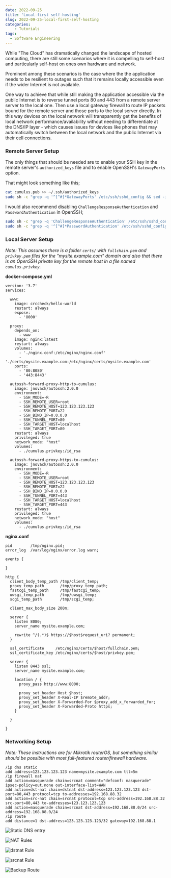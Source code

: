 ```yaml
---
date: 2022-09-25
title: 'Local-first self-hosting'
slug: 2022-09-25-local-first-self-hosting
categories:
    - Tutorials
tags:
  - Software Engineering
---
```


While "The Cloud" has dramatically changed the landscape of hosted computing, there are still some scenarios where it is compelling to self-host and particularly self-host on ones own hardware and network.

Prominent among these scenarios is the case where the the application needs to be resilient to outages such that it remains locally accessible even if the wider Internet is not available.

One way to achieve that while still making the application accessible via the public Internet is to reverse tunnel ports 80 and 443 from a remote server server to the local one. Then use a local gateway firewall to
route IP packets bound for the remote server and those ports to the local server directly. In this way devices on the local network will transparently get the benefits of local network performance/availability without
needing to differentiate at the DNS/IP layer - which causes issues for devices like phones that may automatically switch between the local network and the public Internet via their cell connections.

### Remote Server Setup

The only things that should be needed are to enable your SSH key in the remote server's `authorized_keys` file and to enable OpenSSH's `GatewayPorts` option.

That might look something like this;

```sh
cat cumulus.pub >> ~/.ssh/authorized_keys
sudo sh -c "grep -q '^[^#]*GatewayPorts' /etc/ssh/sshd_config && sed -i '/^[^#]*GatewayPorts[[:space:]]no/c\GatewayPorts yes' /etc/ssh/sshd_config || echo 'GatewayPorts yes' >> /etc/ssh/sshd_config"
```

I would also recommend disabling `ChallengeResponseAuthentication` and `PasswordAuthentication` in OpenSSH;

```sh
sudo sh -c "grep -q 'ChallengeResponseAuthentication' /etc/ssh/sshd_config && sed -i '/^[^#]*ChallengeResponseAuthentication[[:space:]]yes.*/c\ChallengeResponseAuthentication no' /etc/ssh/sshd_config || echo 'ChallengeResponseAuthentication no' >> /etc/ssh/sshd_config"
sudo sh -c "grep -q '^[^#]*PasswordAuthentication' /etc/ssh/sshd_config && sed -i '/^[^#]*PasswordAuthentication[[:space:]]yes/c\PasswordAuthentication no' /etc/ssh/sshd_config || echo 'PasswordAuthentication no' >> /etc/ssh/sshd_config"
```

### Local Server Setup

*Note: This assumes there is a folder `certs/` with `fullchain.pem` and `privkey.pem` files for the "mysite.example.com" domain and also that there is an OpenSSH private key for the remote host in a file named `cumulus.privkey`.*

**docker-compose.yml**

```
version: '3.7'
services:

  www:
    image: crccheck/hello-world
    restart: always
    expose:
      - '8000'

  proxy:
    depends_on:
      - www
    image: nginx:latest
    restart: always
    volumes:
      - './nginx.conf:/etc/nginx/nginx.conf'
      - './certs/mysite.example.com:/etc/nginx/certs/mysite.example.com'
    ports:
      - '80:8080'
      - '443:8443'

  autossh-forward-proxy-http-to-cumulus:
    image: jnovack/autossh:2.0.0
    environment:
      - SSH_MODE=-R
      - SSH_REMOTE_USER=root
      - SSH_REMOTE_HOST=123.123.123.123
      - SSH_REMOTE_PORT=22
      - SSH_BIND_IP=0.0.0.0
      - SSH_TUNNEL_PORT=80
      - SSH_TARGET_HOST=localhost
      - SSH_TARGET_PORT=80
    restart: always
    privileged: true
    network_mode: "host"
    volumes:
      - ./cumulus.privkey:/id_rsa

  autossh-forward-proxy-https-to-cumulus:
    image: jnovack/autossh:2.0.0
    environment:
      - SSH_MODE=-R
      - SSH_REMOTE_USER=root
      - SSH_REMOTE_HOST=123.123.123.123
      - SSH_REMOTE_PORT=22
      - SSH_BIND_IP=0.0.0.0
      - SSH_TUNNEL_PORT=443
      - SSH_TARGET_HOST=localhost
      - SSH_TARGET_PORT=443
    restart: always
    privileged: true
    network_mode: "host"
    volumes:
      - ./cumulus.privkey:/id_rsa
```

**nginx.conf**

```
pid        /tmp/nginx.pid;
error_log  /var/log/nginx/error.log warn;

events {

}

http {
  client_body_temp_path /tmp/client_temp;
  proxy_temp_path       /tmp/proxy_temp_path;
  fastcgi_temp_path     /tmp/fastcgi_temp;
  uwsgi_temp_path       /tmp/uwsgi_temp;
  scgi_temp_path        /tmp/scgi_temp;

  client_max_body_size 200m;

  server {
    listen 8080;
    server_name mysite.example.com;

    rewrite ^/(.*)$ https://$host$request_uri? permanent; 
  }

  ssl_certificate     /etc/nginx/certs/$host/fullchain.pem;
  ssl_certificate_key /etc/nginx/certs/$host/privkey.pem;

  server {
    listen 8443 ssl;
    server_name mysite.example.com;

    location / {
      proxy_pass http://www:8000;

      proxy_set_header Host $host;
      proxy_set_header X-Real-IP $remote_addr;
      proxy_set_header X-Forwarded-For $proxy_add_x_forwarded_for;
      proxy_set_header X-Forwarded-Proto https;
    }

  }

}
```

### Networking Setup

*Note: These instructions are for Mikrotik routerOS, but something similar should be possible with most full-featured router/firewall hardware.*

```
/ip dns static
add address=123.123.123.123 name=mysite.example.com ttl=5m
/ip firewall nat
add action=masquerade chain=srcnat comment="defconf: masquerade" ipsec-policy=out,none out-interface-list=WAN
add action=dst-nat chain=dstnat dst-address=123.123.123.123 dst-port=80,443 protocol=tcp to-addresses=192.168.88.32
add action=src-nat chain=srcnat protocol=tcp src-address=192.168.88.32 src-port=80,443 to-addresses=123.123.123.123
add action=masquerade chain=srcnat dst-address=192.168.88.0/24 src-address=192.168.88.0/24
/ip route
add distance=1 dst-address=123.123.123.123/32 gateway=192.168.88.1
```

![Static DNS entry](./static_dns_entry.png)

![NAT Rules](./nat_rules.png)

![dstnat Rule](./dstnat_rule.png)

![srcnat Rule](./srcnat_rule.png)

![Backup Route](./backup_route.png)
